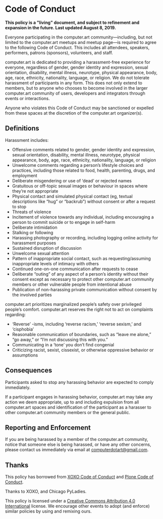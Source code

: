 # Code of Conduct

**This policy is a "living" document, and subject to refinement and expansion in the future. Last updated August 8, 2019.**

Everyone participating in the computer.art community—including, but not limited to the computer.art meetups and meetup page—is required to agree to the following Code of Conduct. This includes all attendees, speakers, performers, patrons (sponsors), volunteers, and staff.

computer.art is dedicated to providing a harassment-free experience for everyone, regardless of gender, gender identity and expression, sexual orientation, disability, mental illness, neurotype, physical appearance, body, age, race, ethnicity, nationality, language, or religion. We do not tolerate harassment of participants in any form. This does not only extend to members, but to anyone who chooses to become involved in the larger computer.art community of users, developers and integrators through events or interactions.

Anyone who violates this Code of Conduct may be sanctioned or expelled from these spaces at the discretion of the computer.art organizer(s).

## Definitions

Harassment includes:

- Offensive comments related to gender, gender identity and expression, sexual orientation, disability, mental illness, neurotype, physical appearance, body, age, race, ethnicity, nationality, language, or religion
- Unwelcome comments regarding a person’s lifestyle choices and practices, including those related to food, health, parenting, drugs, and employment
- Deliberate misgendering or use of ‘dead’ or rejected names
- Gratuitous or off-topic sexual images or behaviour in spaces where they’re not appropriate
- Physical contact and simulated physical contact (eg, textual descriptions like “hug” or “backrub”) without consent or after a request to stop
- Threats of violence
- Incitement of violence towards any individual, including encouraging a person to commit suicide or to engage in self-harm
- Deliberate intimidation
- Stalking or following
- Harassing photography or recording, including logging online activity for harassment purposes
- Sustained disruption of discussion
- Unwelcome sexual attention
- Pattern of inappropriate social contact, such as requesting/assuming inappropriate levels of intimacy with others
- Continued one-on-one communication after requests to cease
- Deliberate “outing” of any aspect of a person’s identity without their consent except as necessary to protect other computer.art community members or other vulnerable people from intentional abuse
- Publication of non-harassing private communication without consent by the involved parties

computer.art prioritizes marginalized people’s safety over privileged people’s comfort. computer.art reserves the right not to act on complaints regarding:

- ‘Reverse’ -isms, including ‘reverse racism,’ ‘reverse sexism,’ and ‘cisphobia’
- Reasonable communication of boundaries, such as “leave me alone,” “go away,” or “I’m not discussing this with you.”
- Communicating in a ‘tone’ you don’t find congenial
- Criticizing racist, sexist, cissexist, or otherwise oppressive behavior or assumptions

## Consequences

Participants asked to stop any harassing behavior are expected to comply immediately.

If a participant engages in harassing behavior, computer.art may take any action we deem appropriate, up to and including expulsion from all computer.art spaces and identification of the participant as a harasser to other computer.art community members or the general public.

## Reporting and Enforcement

If you are being harassed by a member of the computer.art community, notice that someone else is being harassed, or have any other concerns, please contact us immediately via email at [computerdotart@gmail.com](mailto:computerdotart@gmail.com).

## Thanks

This policy has borrowed from [XOXO Code of Conduct](https://github.com/xoxo/conduct/) and [Plone Code of Conduct](https://plone.org/foundation/materials/foundation-resolutions/code-of-conduct).

Thanks to XOXO, and Chicago PyLadies.

This policy is licensed under a [Creative Commons Attribution 4.0 International](https://creativecommons.org/licenses/by/4.0/) license. We encourage other events to adopt (and enforce) similar policies by using and remixing ours.
